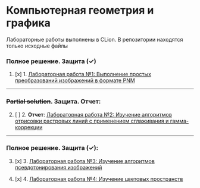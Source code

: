 # Компьютерная геометрия и графика
Лабораторные работы выполнены в CLion. В репозитории находятся только исходные файлы

### Полное решение. Защита (✓)

1. [x] 1. [Лабораторная работа №1: Выполнение простых преобразований изображений в формате PNM](Lab_01/main.cpp)

---

### ~~Partial solution~~. **Защита. Отчет**:

2. [ ] 2. **Отчет**: [Лабораторная работа №2: Изучение алгоритмов отрисовки растровых линий с применением сглаживания и гамма-коррекции](Lab_02/main.cpp)

---

### Полное решение. Защита (✓):

3. [x] 3. [Лабораторная работа №3: Изучение алгоритмов псевдотонирования изображений](Lab_03/main.cpp)

4. [x] 4. [Лабораторная работа №4: Изучение цветовых пространств](Lab_04/main.cpp)

